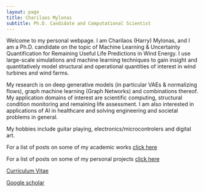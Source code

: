 ```yaml
---
layout: page
title: Charilaos Mylonas
subtitle: Ph.D. Candidate and Computational Scientist
---
```


Welcome to my personal webpage. I am Charilaos (Harry) Mylonas, and I am a Ph.D. candidate on the topic of Machine Learning & Uncertainty Quantification
 for Remaining Useful Life Predictions in Wind Energy. 
I use large-scale simulations and machine learning techniques to gain insight and quantitatively model structural and operational quantities of interest in wind turbines and wind farms.

My research is on deep generative models (in particular VAEs & normalizing flows), graph machine learning (Graph Networks) and combinations thereof.
My application domains of interest are scientific computing, structural condition monitoring and remaining life assessment.
I am also interested in applications of AI in healthcare and solving engineering and societal problems in general.

My hobbies include guitar playing, electronics/microcontrolers and digital art.

For a list of posts on some of my academic works [click here](https://mylonasc.github.io/tags/#PhD)

For a list of posts on some of my personal projects [click here](https://mylonasc.github.io/tags/#personal)

[Curriculum Vitae](/cv/cv_4.pdf) 

[Google scholar](https://scholar.google.com/citations?user=W7giwJEAAAAJ&hl=en)
